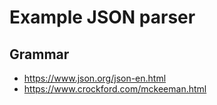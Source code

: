 # Example JSON parser

## Grammar

* https://www.json.org/json-en.html
* https://www.crockford.com/mckeeman.html
